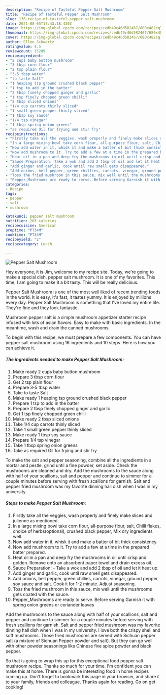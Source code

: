 ```yaml
---
description: "Recipe of Tasteful Pepper Salt Mushroom"
title: "Recipe of Tasteful Pepper Salt Mushroom"
slug: 136-recipe-of-tasteful-pepper-salt-mushroom
date: 2021-08-05T17:43:18.430Z
image: https://img-global.cpcdn.com/recipes/cedb49c46d582467/680x482cq70/pepper-salt-mushroom-recipe-main-photo.jpg
thumbnail: https://img-global.cpcdn.com/recipes/cedb49c46d582467/680x482cq70/pepper-salt-mushroom-recipe-main-photo.jpg
cover: https://img-global.cpcdn.com/recipes/cedb49c46d582467/680x482cq70/pepper-salt-mushroom-recipe-main-photo.jpg
author: Ellen Schwartz
ratingvalue: 4.5
reviewcount: 15289
recipeingredient:
- "2 cups baby button mushroom"
- "3 tbsp corn flour"
- "2 tsp plain flour"
- "3-5 tbsp water"
- "to taste Salt"
- "1 heaping tsp ground crushed black pepper"
- "1 tsp to add in the batter"
- "2 tbsp finely chopped ginger and garlic"
- "1 tsp finely chopped green chilli"
- "2 tbsp sliced onions"
- "1/4 cup carrots thinly sliced"
- "1 small green pepper thinly sliced"
- "1 tbsp soy sauce"
- "1/4 tsp vinegar"
- "1 tbsp spring onion greens"
- "as required Oil for frying and stir fry"
recipeinstructions:
- "Firstly take all the veggies, wash properly and finely make slices and julienne as mentioned."
- "In a large mixing bowl take corn flour, all-purpose flour, salt, Chilli flakes, choice of herbs(optional), crushed black pepper, Mix dry ingredients well."
- "Now add water in it, whisk it and make a batter of bit thick consistency."
- "Now add mushroom to it. Try to add a few at a time in the prepared batter prepared."
- "Heat oil in a pan and deep fry the mushrooms in oil until crisp and golden. Remove onto an absorbent paper towel and drain excess oil."
- "Sauce Preparation: Take a wok and add 2 tbsp of oil and let it heat up."
- "Add ginger and garlic, cook until raw smell gets disappeared."
- "Add onions, bell pepper, green chillies, carrots, vinegar, ground pepper, soy sauce and salt. Cook it for 1-2 minute. Adjust seasoning."
- "Toss the fried mushroom in this sauce, mix well until the mushrooms gets coated with the sauce."
- "Pepper_Mushrooms are ready to serve. Before serving Garnish it with spring onion greens or coriander leaves"
categories:
- Recipe
tags:
- pepper
- salt
- mushroom

katakunci: pepper salt mushroom 
nutrition: 203 calories
recipecuisine: American
preptime: "PT34M"
cooktime: "PT33M"
recipeyield: "2"
recipecategory: Lunch

---
```



![Pepper Salt Mushroom](https://img-global.cpcdn.com/recipes/cedb49c46d582467/680x482cq70/pepper-salt-mushroom-recipe-main-photo.jpg)

Hey everyone, it is Jim, welcome to my recipe site. Today, we're going to make a special dish, pepper salt mushroom. It is one of my favorites. This time, I am going to make it a bit tasty. This will be really delicious.

Pepper Salt Mushroom is one of the most well liked of recent trending foods in the world. It is easy, it's fast, it tastes yummy. It is enjoyed by millions every day. Pepper Salt Mushroom is something that I've loved my entire life. They're fine and they look fantastic.

Mushroom pepper salt is a simple mushroom appetizer starter recipe infused with lots of asian flavors. Easy to make with basic ingredients. In the meantime, wash and drain the canned mushrooms.


To begin with this recipe, we must prepare a few components. You can have pepper salt mushroom using 16 ingredients and 10 steps. Here is how you can achieve it.

<!--inarticleads1-->

##### The ingredients needed to make Pepper Salt Mushroom:

1. Make ready 2 cups baby button mushroom
1. Prepare 3 tbsp corn flour
1. Get 2 tsp plain flour
1. Prepare 3-5 tbsp water
1. Take to taste Salt
1. Make ready 1 heaping tsp ground crushed black pepper
1. Prepare 1 tsp to add in the batter
1. Prepare 2 tbsp finely chopped ginger and garlic
1. Get 1 tsp finely chopped green chilli
1. Make ready 2 tbsp sliced onions
1. Take 1/4 cup carrots thinly sliced
1. Take 1 small green pepper thinly sliced
1. Make ready 1 tbsp soy sauce
1. Prepare 1/4 tsp vinegar
1. Take 1 tbsp spring onion greens
1. Take as required Oil for frying and stir fry


To make the salt and pepper seasoning, combine all the ingredients in a mortar and pestle, grind until a fine powder, set aside. Check the mushrooms are cleaned and dry. Add the mushrooms to the sauce along with half of your scallions, salt and pepper and continue to simmer for a couple minutes before serving with fresh scallions for garnish. Salt and pepper fried mushroom was my favorite dinning hall dish when I was in my university. 

<!--inarticleads2-->

##### Steps to make Pepper Salt Mushroom:

1. Firstly take all the veggies, wash properly and finely make slices and julienne as mentioned.
1. In a large mixing bowl take corn flour, all-purpose flour, salt, Chilli flakes, choice of herbs(optional), crushed black pepper, Mix dry ingredients well.
1. Now add water in it, whisk it and make a batter of bit thick consistency.
1. Now add mushroom to it. Try to add a few at a time in the prepared batter prepared.
1. Heat oil in a pan and deep fry the mushrooms in oil until crisp and golden. Remove onto an absorbent paper towel and drain excess oil.
1. Sauce Preparation: - Take a wok and add 2 tbsp of oil and let it heat up.
1. Add ginger and garlic, cook until raw smell gets disappeared.
1. Add onions, bell pepper, green chillies, carrots, vinegar, ground pepper, soy sauce and salt. Cook it for 1-2 minute. Adjust seasoning.
1. Toss the fried mushroom in this sauce, mix well until the mushrooms gets coated with the sauce.
1. Pepper_Mushrooms are ready to serve. Before serving Garnish it with spring onion greens or coriander leaves


Add the mushrooms to the sauce along with half of your scallions, salt and pepper and continue to simmer for a couple minutes before serving with fresh scallions for garnish. Salt and pepper fried mushroom was my favorite dinning hall dish when I was in my university. I love both the crispy shell and soft mushrooms. Those fried mushrooms are served with Sichuan pepper salt (a mixture of Sichuan Pepper powder and salt). But they can go well with other powder seasonings like Chinese five spice powder and black pepper. 

So that is going to wrap this up for this exceptional food pepper salt mushroom recipe. Thanks so much for your time. I'm confident you can make this at home. There is gonna be interesting food in home recipes coming up. Don't forget to bookmark this page in your browser, and share it to your family, friends and colleague. Thanks again for reading. Go on get cooking!
